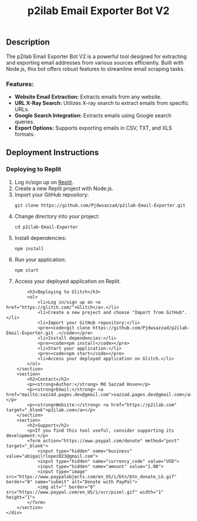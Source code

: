 <!DOCTYPE html>
<html lang="en">
<head>
    <meta charset="UTF-8">
    <meta name="viewport" content="width=device-width, initial-scale=1.0">
    
</head>
<body>
    <header>
        <h1>p2ilab Email Exporter Bot V2</h1>
    </header>
    <div>
        <section>
            <h2>Description</h2>
            <p>The p2ilab Email Exporter Bot V2 is a powerful tool designed for extracting and exporting email addresses from various sources efficiently. Built with Node.js, this bot offers robust features to streamline email scraping tasks.</p>
            <h3>Features:</h3>
            <ul>
                <li><strong>Website Email Extraction:</strong> Extracts emails from any website.</li>
                <li><strong>URL X-Ray Search:</strong> Utilizes X-ray search to extract emails from specific URLs.</li>
                <li><strong>Google Search Integration:</strong> Extracts emails using Google search queries.</li>
                <li><strong>Export Options:</strong> Supports exporting emails in CSV, TXT, and XLS formats.</li>
            </ul>
        </section>
        <section>
            <h2>Deployment Instructions</h2>
            <h3>Deploying to Replit</h3>
            <ol>
                <li>Log in/sign up on <a href="https://replit.com/">Replit</a>.</li>
                <li>Create a new Replit project with Node.js.</li>
                <li>Import your GitHub repository:</li>
                <pre><code>git clone https://github.com/Pjdwsazzad/p2ilab-Email-Exporter.git</code></pre>
                <li>Change directory into your project:</li>
                <pre><code>cd p2ilab-Email-Exporter</code></pre>
                <li>Install dependencies:</li>
                <pre><code>npm install</code></pre>
                <li>Run your application:</li>
                <pre><code>npm start</code></pre>
                <li>Access your deployed application on Replit.</li>
            </ol>
            
            <h3>Deploying to Glitch</h3>
            <ol>
                <li>Log in/sign up on <a href="https://glitch.com/">Glitch</a>.</li>
                <li>Create a new project and choose "Import from GitHub".</li>
                <li>Import your GitHub repository:</li>
                <pre><code>git clone https://github.com/Pjdwsazzad/p2ilab-Email-Exporter.git .</code></pre>
                <li>Install dependencies:</li>
                <pre><code>npm install</code></pre>
                <li>Start your application:</li>
                <pre><code>npm start</code></pre>
                <li>Access your deployed application on Glitch.</li>
            </ol>
        </section>
        <section>
            <h2>Contact</h2>
            <p><strong>Author:</strong> Md Sazzad Hosen</p>
            <p><strong>Email:</strong> <a href="mailto:sazzad.pages.dev@gmail.com">sazzad.pages.dev@gmail.com</a></p>
            <p><strong>Website:</strong> <a href="https://p2ilab.com" target="_blank">p2ilab.com</a></p>
        </section>
        <section>
            <h2>Support</h2>
            <p>If you find this tool useful, consider supporting its development:</p>
            <form action="https://www.paypal.com/donate" method="post" target="_blank">
                <input type="hidden" name="business" value="abigailrlopez023@gmail.com">
                <input type="hidden" name="currency_code" value="USD">
                <input type="hidden" name="amount" value="1.00">
                <input type="image" src="https://www.paypalobjects.com/en_US/i/btn/btn_donate_LG.gif" border="0" name="submit" alt="Donate with PayPal">
                <img alt="" border="0" src="https://www.paypal.com/en_US/i/scr/pixel.gif" width="1" height="1">
            </form>
        </section>
    </div>
</body>
</html>
